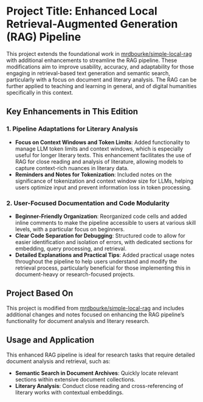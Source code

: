 # Project Title: Enhanced Local Retrieval-Augmented Generation (RAG) Pipeline

This project extends the foundational work in [mrdbourke/simple-local-rag](https://github.com/mrdbourke/simple-local-rag) with additional enhancements to streamline the RAG pipeline. These modifications aim to improve usability, accuracy, and adaptability for those engaging in retrieval-based text generation and semantic search, particularly with a focus on document and literary analysis. The RAG can be further applied to teaching and learning in general, and of digital humanities specifically in this context.

## Key Enhancements in This Edition

### 1. **Pipeline Adaptations for Literary Analysis**
   - **Focus on Context Windows and Token Limits**: Added functionality to manage LLM token limits and context windows, which is especially useful for longer literary texts. This enhancement facilitates the use of RAG for close reading and analysis of literature, allowing models to capture context-rich nuances in literary data.
   - **Reminders and Notes for Tokenization**: Included notes on the significance of tokenization and context window size for LLMs, helping users optimize input and prevent information loss in token processing.

### 2. **User-Focused Documentation and Code Modularity**
   - **Beginner-Friendly Organization**: Reorganized code cells and added inline comments to make the pipeline accessible to users at various skill levels, with a particular focus on beginners.
   - **Clear Code Separation for Debugging**: Structured code to allow for easier identification and isolation of errors, with dedicated sections for embedding, query processing, and retrieval.
   - **Detailed Explanations and Practical Tips**: Added practical usage notes throughout the pipeline to help users understand and modify the retrieval process, particularly beneficial for those implementing this in document-heavy or research-focused projects.

## Project Based On

This project is modified from [mrdbourke/simple-local-rag](https://github.com/mrdbourke/simple-local-rag) and includes additional changes and notes focused on enhancing the RAG pipeline’s functionality for document analysis and literary research.

## Usage and Application

This enhanced RAG pipeline is ideal for research tasks that require detailed document analysis and retrieval, such as:
- **Semantic Search in Document Archives**: Quickly locate relevant sections within extensive document collections.
- **Literary Analysis**: Conduct close reading and cross-referencing of literary works with contextual embeddings.

